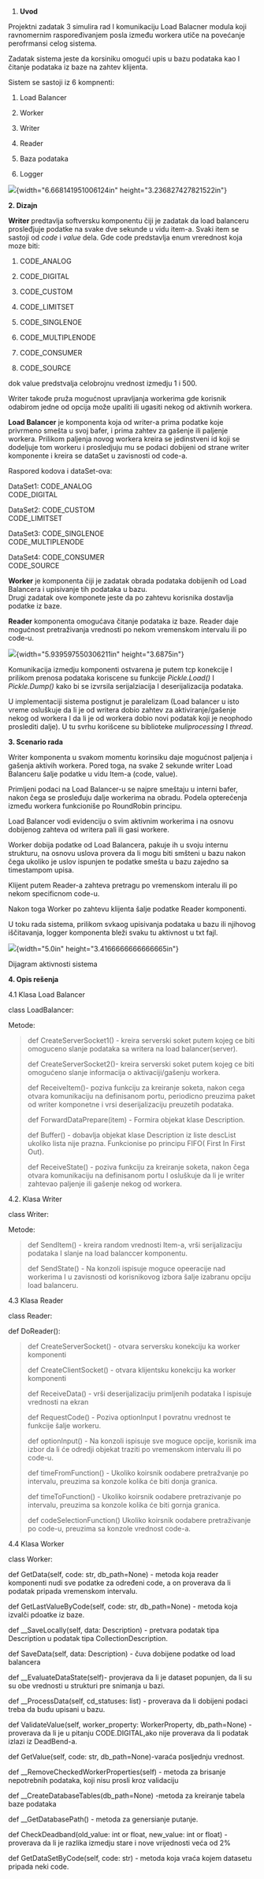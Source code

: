 1.  **Uvod**

Projektni zadatak 3 simulira rad I komunikaciju Load Balacner modula
koji ravnomernim raspoređivanjem posla između workera utiče na povećanje
perofrmansi celog sistema.

Zadatak sistema jeste da korsiniku omogući upis u bazu podataka kao I
čitanje podataka iz baze na zahtev klijenta.

Sistem se sastoji iz 6 kompnenti:

1.  Load Balancer

2.  Worker

3.  Writer

4.  Reader

5.  Baza podataka

6.  Logger

![](./eb00cf2096153f773e199381e29b565dbb6af1b9.png){width="6.668141951006124in"
height="3.236827427821522in"}

**2. Dizajn**

**Writer** predtavlja softversku komponentu čiji je zadatak da load
balanceru prosleđjuje podatke na svake dve sekunde u vidu item-a. Svaki
item se sastoji od *code* i *value* dela. Gde code predstavlja enum
vrerednost koja moze biti:

1.  CODE_ANALOG

2.  CODE_DIGITAL

3.  CODE_CUSTOM

4.  CODE_LIMITSET

5.  CODE_SINGLENOE

6.  CODE_MULTIPLENODE

7.  CODE_CONSUMER

8.  CODE_SOURCE

dok value predstvalja celobrojnu vrednost izmedju 1 i 500.

Writer takođe pruža mogućnost upravljanja workerima gde korisnik
odabirom jedne od opcija može upaliti ili ugasiti nekog od aktivnih
workera.

**Load Balancer** je komponenta koja od writer-a prima podatke koje
privrmeno smešta u svoj bafer, i prima zahtev za gašenje ili paljenje
workera. Prilikom paljenja novog workera kreira se jedinstveni id koji
se dodeljuje tom workeru i prosledjuju mu se podaci dobijeni od strane
writer komponente i kreira se dataSet u zavisnosti od code-a.

Raspored kodova i dataSet-ova:

DataSet1: CODE_ANALOG\
CODE_DIGITAL

DataSet2: CODE_CUSTOM\
CODE_LIMITSET

DataSet3: CODE_SINGLENOE\
CODE_MULTIPLENODE

DataSet4: CODE_CONSUMER\
CODE_SOURCE

**Worker** je komponenta čiji je zadatak obrada podataka dobijenih od
Load Balancera i upisivanje tih podataka u bazu.\
Drugi zadatak ove komponete jeste da po zahtevu korisnika dostavlja
podatke iz baze.

**Reader** komponenta omogućava čitanje podataka iz baze. Reader daje
mogućnost pretraživanja vrednosti po nekom vremenskom intervalu ili po
code-u.

![](./0dc7bc55434cc9a451b94ebc5ccdfe93e513a828.png){width="5.939597550306211in"
height="3.6875in"}

Komunikacija izmedju komponenti ostvarena je putem tcp konekcije I
prilikom prenosa podataka koriscene su funkcije *Pickle.Load()* I
*Pickle.Dump()* kako bi se izvrsila serijalziacija I deserijalizacija
podataka.

U implementaciji sistema postignut je paralelizam (Load balancer u isto
vreme osluškuje da li je od writera dobio zahtev za aktiviranje/gašenje
nekog od workera I da li je od workera dobio novi podatak koji je
neophodo proslediti dalje). U tu svrhu korišcene su biblioteke
*muliprocessing* I *thread*.

**3. Scenario rada**

Writer komponenta u svakom momentu korinsiku daje mogućnost paljenja i
gašenja aktivih workera. Pored toga, na svake 2 sekunde writer Load
Balanceru šalje podatke u vidu Item-a (code, value).

Primljeni podaci na Load Balancer-u se najpre smeštaju u interni bafer,
nakon čega se prosleđuju dalje workerima na obradu. Podela opterećenja
između workera funkcioniše po RoundRobin principu.

Load Balancer vodi evidenciju o svim aktivnim workerima i na osnovu
dobijenog zahteva od writera pali ili gasi workere.

Worker dobija podatke od Load Balancera, pakuje ih u svoju internu
strukturu, na osnovu uslova provera da li mogu biti smšteni u bazu nakon
čega ukoliko je uslov ispunjen te podatke smešta u bazu zajedno sa
timestampom upisa.

Klijent putem Reader-a zahteva pretragu po vremenskom interalu ili po
nekom specificnom code-u.

Nakon toga Worker po zahtevu klijenta šalje podatke Reader komponenti.

U toku rada sistema, prilikom svkaog upisivanja podataka u bazu ili
njihovog iščitavanja, logger komponenta bleži svaku tu aktivnost u txt
fajl.

![](./9ea56a3c420c67bdab31f5d612fd3e095e7b1176.png){width="5.0in"
height="3.4166666666666665in"}

Dijagram aktivnosti sistema

**4. Opis rešenja**

4.1 Klasa Load Balancer

class LoadBalancer:

Metode:

> def CreateServerSocket1() - kreira serverski soket putem kojeg ce biti
> omoguceno slanje podataka sa writera na load balancer(server).
>
> def CreateServerSocket2()- kreira serverski soket putem kojeg ce biti
> omogućeno slanje informacija o aktivaciji/gašenju workera.
>
> def ReceiveItem()- poziva funkciju za kreiranje soketa, nakon cega
> otvara komunikaciju na definisanom portu, periodicno preuzima paket od
> writer komponetne i vrsi deserijalizaciju preuzetih podataka.
>
> def ForwardDataPrepare(item) - Formira objekat klase Description.
>
> def Buffer() - dobavlja objekat klase Description iz liste descList
> ukoliko lista nije prazna. Funkcionise po principu FIFO( First In
> First Out).
>
> def ReceiveState() - poziva funkciju za kreiranje soketa, nakon čega
> otvara komunikaciju na definisanom portu I osluškuje da li je writer
> zahtevao paljenje ili gašenje nekog od workera.

4.2. Klasa Writer

class Writer:

Metode:

> def SendItem() - kreira random vrednosti Item-a, vrši serijalizaciju
> podataka I slanje na load balanccer komponentu.
>
> def SendState() - Na konzoli ispisuje moguce opeeracije nad workerima
> I u zavisnosti od korisnikovog izbora šalje izabranu opciju load
> balanceru.

4.3 Klasa Reader

class Reader:

def DoReader():

> def CreateServerSocket() - otvara serversku konekciju ka worker
> komponenti
>
> def CreateClientSocket() - otvara klijentsku konekciju ka worker
> komponenti
>
> def ReceiveData() - vrši deserijalizaciju primljenih podataka I
> ispisuje vrednosti na ekran
>
> def RequestCode() - Poziva optionInput I povratnu vrednost te funkcije
> šalje workeru.
>
> def optionInput() - Na konzoli ispisuje sve moguce opcije, korisnik
> ima izbor da li će odredji objekat traziti po vremenskom intervalu ili
> po code-u.
>
> def timeFromFunction() - Ukoliko koirsnik oodabere pretražvanje po
> intervalu, preuzima sa konzole kolika će biti donja granica.
>
> def timeToFunction() - Ukoliko koirsnik oodabere pretrazivanje po
> intervalu, preuzima sa konzole kolika će biti gornja granica.
>
> def codeSelectionFunction() Ukoliko koirsnik oodabere pretraživanje po
> code-u, preuzima sa konzole vrednost code-a.

4.4 Klasa Worker

class Worker:

def GetData(self, code: str, db_path=None) - metoda koja reader
komponenti nudi sve podatke za određeni code, a on proverava da li
podatak pripada vremenskom intervalu.

def GetLastValueByCode(self, code: str, db_path=None) - metoda koja
izvalči pdoatke iz baze.

def \_\_SaveLocally(self, data: Description) - pretvara podatak tipa
Description u podatak tipa CollectionDescription.

def SaveData(self, data: Description) - čuva dobijene podatke od load
balancera

def \_\_EvaluateDataState(self)- provjerava da li je dataset popunjen,
da li su su obe vrednosti u strukturi pre snimanja u bazi.

def \_\_ProcessData(self, cd_statuses: list) - proverava da li dobijeni
podaci treba da budu upisani u bazu.

def ValidateValue(self, worker_property: WorkerProperty, db_path=None) -
proverava da li je u pitanju CODE.DIGITAL,ako nije proverava da li
podatak izlazi iz DeadBend-a.

def GetValue(self, code: str, db_path=None)-varaća posljednju vrednost.

def \_\_RemoveCheckedWorkerProperties(self) - metoda za brisanje
nepotrebnih podataka, koji nisu prosli kroz validaciju

def \_\_CreateDatabaseTables(db_path=None) -metoda za kreiranje tabela
baze podataka

def \_\_GetDatabasePath() - metoda za genersianje putanje.

def CheckDeadband(old_value: int or float, new_value: int or float) -
proverava da li je razlika izmedju stare i nove vrijednosti veća od 2%

def GetDataSetByCode(self, code: str) - metoda koja vraća kojem datasetu
pripada neki code.
